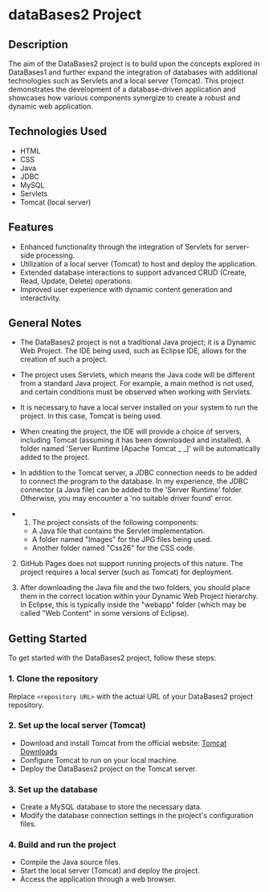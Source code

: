 
# dataBases2  Project


## Description
The aim of the DataBases2 project is to build upon the concepts explored in DataBases1 and further expand the integration of databases with additional technologies such as Servlets and a local server (Tomcat). This project demonstrates the development of a database-driven application and showcases how various components synergize to create a robust and dynamic web application.

## Technologies Used
- HTML
- CSS
- Java
- JDBC
- MySQL
- Servlets
- Tomcat (local server)

## Features
- Enhanced functionality through the integration of Servlets for server-side processing.
- Utilization of a local server (Tomcat) to host and deploy the application.
- Extended database interactions to support advanced CRUD (Create, Read, Update, Delete) operations.
- Improved user experience with dynamic content generation and interactivity.
## General Notes


- The DataBases2 project is not a traditional Java project; it is a Dynamic Web Project. The IDE being used, such as Eclipse IDE, allows for the creation of such a project.
- The project uses Servlets, which means the Java code will be different from a standard Java project. For example, a main method is not used, and certain conditions must be observed when working with Servlets.
- It is necessary to have a local server installed on your system to run the project. In this case, Tomcat is being used.
- When creating the project, the IDE will provide a choice of servers, including Tomcat (assuming it has been downloaded and installed). A folder named 'Server Runtime [Apache Tomcat _ _]' will be automatically added to the project.
- In addition to the Tomcat server, a JDBC connection needs to be added to connect the program to the database. In my experience, the JDBC connector (a Java file) can be added to the 'Server Runtime' folder. Otherwise, you may encounter a 'no suitable driver found' error.

- 1. The project consists of the following components:
   - A Java file that contains the Servlet implementation.
   - A folder named "Images" for the JPG files being used.
   - Another folder named "Css26" for the CSS code.

2. GitHub Pages does not support running projects of this nature. The project requires a local server (such as Tomcat) for deployment.

3. After downloading the Java file and the two folders, you should place them in the correct location within your Dynamic Web Project hierarchy. In Eclipse, this is typically inside the "webapp" folder (which may be called "Web Content" in some versions of Eclipse).
## Getting Started
To get started with the DataBases2 project, follow these steps:

### 1. Clone the repository

Replace `<repository URL>` with the actual URL of your DataBases2 project repository.

### 2. Set up the local server (Tomcat)
- Download and install Tomcat from the official website: [Tomcat Downloads](https://tomcat.apache.org/download.cgi)
- Configure Tomcat to run on your local machine.
- Deploy the DataBases2 project on the Tomcat server.

### 3. Set up the database
- Create a MySQL database to store the necessary data.
- Modify the database connection settings in the project's configuration files.

### 4. Build and run the project
- Compile the Java source files.
- Start the local server (Tomcat) and deploy the project.
- Access the application through a web browser.








